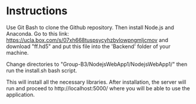 # Instructions

Use Git Bash to clone the Github repository. Then install Node.js and Anaconda. Go to this link: https://ucla.box.com/s/07xh668tuspsycyhzbvlowpngmljcmov
and download "ff.hd5" and put this file into the 'Backend' folder of your machine.

Change directories to "Group-B3/NodejsWebApp1/NodejsWebApp1/" then run the install.sh bash script.

This will install all the necessary libraries. After installation, the server will run and proceed to http://localhost:5000/ where you will be able to use the application.
